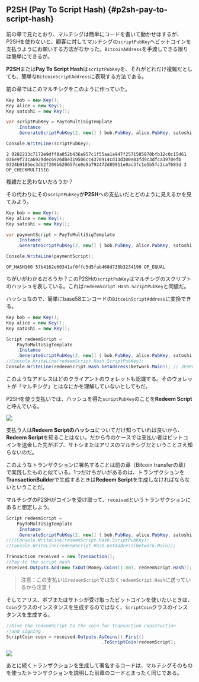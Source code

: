 ## P2SH \(Pay To Script Hash\) {#p2sh-pay-to-script-hash}

前の章で見たとおり、マルチシグは簡単にコードを書いて動かせはするが、P2SHを使わないと、顧客に対してマルチシグの`scriptPubKey`へビットコインを支払うようにお願いする方法がなかった。`BitcoinAddress`を手渡しできる限りは簡単にできるが。

**P2SH**または**Pay To Script Hash**は`scriptPubKey`を、それがどれだけ複雑だとしても、簡単な`BitcoinScriptAddress`に表現する方法である。

前の章ではこのマルチシグをこのように作っていた。

```cs
Key bob = new Key();
Key alice = new Key();
Key satoshi = new Key();

var scriptPubKey = PayToMultiSigTemplate
    .Instance
    .GenerateScriptPubKey(2, new[] { bob.PubKey, alice.PubKey, satoshi.PubKey });

Console.WriteLine(scriptPubKey);
```

```
2 0282213c7172e9dff8a852b436a957c1f55aa1a947f2571585870bfb12c0c15d61 036e9f73ca6929dec6926d8e319506cc4370914cd13d300e83fd9c3dfca3970efb 0324b9185ec3db2f209b620657ce0e9a792472d89911e0ac3fc1e5b5fc2ca7683d 3 OP_CHECKMULTISIG
```

複雑だと思わないだろうか？

その代わりにその`scriptPubKey`が**P2SH**への支払いだとどのように見えるかを見てみよう。

```cs
Key bob = new Key();
Key alice = new Key();
Key satoshi = new Key();

var paymentScript = PayToMultiSigTemplate
    .Instance
    .GenerateScriptPubKey(2, new[] { bob.PubKey, alice.PubKey, satoshi.PubKey }).PaymentScript;

Console.WriteLine(paymentScript);
```

```
OP_HASH160 57b4162e00341af0ffc5d5fab468d738b3234190 OP_EQUAL
```

ちがいがわかるだろうか？このP2SHの`scriptPubKey`はマルチシグのスクリプトのハッシュを表している。これは`redeemScript.Hash.ScriptPubKey`と同値だ。

ハッシュなので、簡単にbase58エンコードの`BitcoinScriptAddress`に変換できる。

```cs
Key bob = new Key();
Key alice = new Key();
Key satoshi = new Key();

Script redeemScript =
    PayToMultiSigTemplate
    .Instance
    .GenerateScriptPubKey(2, new[] { bob.PubKey, alice.PubKey, satoshi.PubKey });
//Console.WriteLine(redeemScript.Hash.ScriptPubKey);
Console.WriteLine(redeemScript.Hash.GetAddress(Network.Main)); // 3E6RvwLNfkH6PyX3bqoVGKzrx2AqSJFhjo
```

このようなアドレスはどのクライアントのウォレットも認識する。そのウォレットが「マルチシグ」とはなにかを理解していないとしてもだ。

P2SHを使う支払いでは、ハッシュを得た`scriptPubKey`のことを**Redeem Script**と呼んでいる。

![](../assets/RedeemScript.png)

支払う人は**Redeem Scriptのハッシュ**についてだけ知っていれば良いから、**Redeem Script**を知ることはない。だから今のケースでは支払い者はビットコインを送金した先がボブ、サトシまたはアリスのマルチシグだということさえ知らないのだ。

このようなトランザクションに署名することは前の章（Bitcoin transferの章）で実践したものと似ている。1つだけちがいがあるのは、トランザクションを**TransactionBuilder**で生成するときは**Redeem Script**を生成しなければならないということだ。

マルチシグのP2SHがコインを受け取って、`received`というトランザクションにあると想定しよう。

```cs
Script redeemScript =
    PayToMultiSigTemplate
    .Instance
    .GenerateScriptPubKey(2, new[] { bob.PubKey, alice.PubKey, satoshi.PubKey });
////Console.WriteLine(redeemScript.Hash.ScriptPubKey);
//Console.WriteLine(redeemScript.Hash.GetAddress(Network.Main));

Transaction received = new Transaction();
//Pay to the script hash
received.Outputs.Add(new TxOut(Money.Coins(1.0m), redeemScript.Hash));
```

> 注意：この支払いは`redeemScript`ではなく`redeemScript.Hash`に送っているから注意！

そしてアリス、ボブまたはサトシが受け取ったビットコインを使いたいときは、`Coin`クラスのインスタンスを生成するのではなく、`ScriptCoin`クラスのインスタンスを生成する。

```cs
//Give the redeemScript to the coin for Transaction construction
//and signing
ScriptCoin coin = received.Outputs.AsCoins().First()
                                    .ToScriptCoin(redeemScript);
```

![](../assets/ScriptCoin.png)

あとに続くトランザクションを生成して署名するコードは、マルチシグそのものを使ったトランザクションを説明した前章のコードとまったく同じである。

